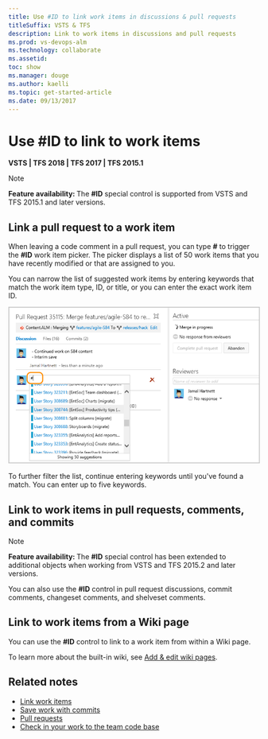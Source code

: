 ```yaml
---
title: Use #ID to link work items in discussions & pull requests 
titleSuffix: VSTS & TFS
description: Link to work items in discussions and pull requests 
ms.prod: vs-devops-alm
ms.technology: collaborate
ms.assetid: 
toc: show
ms.manager: douge
ms.author: kaelli
ms.topic: get-started-article
ms.date: 09/13/2017
---
```




# Use #ID to link to work items  

**VSTS | TFS 2018 | TFS 2017 | TFS 2015.1**

<a id="mention-wit-id">  </a>

>[!NOTE]  
><b>Feature availability: </b>The **#ID** special control is supported from VSTS and TFS 2015.1 and later versions.    


## Link a pull request to a work item 

When leaving a code comment in a pull request, you can type **#** to trigger the **#ID** work item picker. The picker displays a list of 50 work items that you have recently modified or that are assigned to you. 

You can narrow the list of suggested work items by entering keywords that match the work item type, ID, or title, or you can enter the exact work item ID.

<img src="_img/ALM_PRD_ID_PR.png" alt="Pull request comment area, type # to invoke work item control" style="border: 1px solid #CCCCCC;" />     

To further filter the list, continue entering keywords until you've found a match. You can enter up to five keywords.   

## Link to work items in pull requests, comments, and commits

 
>[!NOTE]  
><b>Feature availability: </b>The **#ID** special control has been extended to additional objects when working from VSTS and TFS 2015.2 and later versions.   

You can also use the **#ID** control in pull request discussions, commit comments, changeset comments, and shelveset comments. 

## Link to work items from a Wiki page
 
You can use the **#ID** control to link to a work item from within a Wiki page.   

To learn more about the built-in wiki, see [Add & edit wiki pages](../collaborate/add-edit-wiki.md). 


## Related notes

- [Link work items](../work/backlogs/add-link.md)
- [Save work with commits](../git/tutorial/commits.md)
- [Pull requests](../git/tutorial/pullrequest.md)
- [Check in your work to the team code base](../tfvc/check-your-work-team-codebase.md) 


